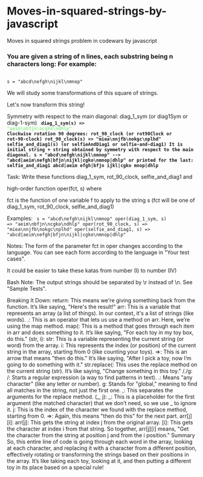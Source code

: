 # Moves-in-squared-strings-by-javascript
Moves in squared strings problem in codewars by javascript

<h3>
  You are given a string of n lines, each substring being n characters long: For example:
</h3>

<code>
s = "abcd\nefgh\nijkl\nmnop"
</code>

<p>We will study some transformations of this square of strings.</p>

Let's now transform this string!

Symmetry with respect to the main diagonal: diag_1_sym (or diag1Sym or diag-1-sym)
<code><b>
diag_1_sym(s) => <span style="color: lightgreen">"aeim\nbfjn\ncgko\ndhlp"</span>
Clockwise rotation 90 degrees: rot_90_clock (or rot90Clock or rot-90-clock)
rot_90_clock(s) => "miea\nnjfb\nokgc\nplhd"
selfie_and_diag1(s) (or selfieAndDiag1 or selfie-and-diag1) It is initial string + string obtained by symmetry with respect to the main diagonal.
s = "abcd\nefgh\nijkl\nmnop" --> 
"abcd|aeim\nefgh|bfjn\nijkl|cgko\nmnop|dhlp"
or printed for the last:
selfie_and_diag1
abcd|aeim
efgh|bfjn
ijkl|cgko 
mnop|dhlp
</b></code>

Task:
Write these functions diag_1_sym, rot_90_clock, selfie_and_diag1
and

high-order function oper(fct, s) where

fct is the function of one variable f to apply to the string s (fct will be one of diag_1_sym, rot_90_clock, selfie_and_diag1)

Examples:
<code>
s = "abcd\nefgh\nijkl\nmnop"
oper(diag_1_sym, s) => "aeim\nbfjn\ncgko\ndhlp"
oper(rot_90_clock, s) => "miea\nnjfb\nokgc\nplhd"
oper(selfie_and_diag1, s) => "abcd|aeim\nefgh|bfjn\nijkl|cgko\nmnop|dhlp"
</code>

Notes:
The form of the parameter fct in oper changes according to the language. You can see each form according to the language in "Your test cases".

It could be easier to take these katas from number (I) to number (IV)

Bash Note: The output strings should be separated by \r instead of \n. See "Sample Tests".

Breaking It Down:
return: This means we're giving something back from the function. It’s like saying, "Here's the result!"
arr: This is a variable that represents an array (a list of things). In our context, it's a list of strings (like words).
.: This is an operator that lets us use a method on arr. Here, we’re using the map method.
map(: This is a method that goes through each item in arr and does something to it. It’s like saying, "For each toy in my toy box, do this."
(str, i):
str: This is a variable representing the current string (or word) from the array.
i: This represents the index (or position) of the current string in the array, starting from 0 (like counting your toys).
=>: This is an arrow that means "then do this." It’s like saying, "After I pick a toy, now I’m going to do something with it."
str.replace(: This uses the replace method on the current string (str). It’s like saying, "Change something in this toy."
/./g:
/: Starts a regular expression (a way to find patterns in text).
.: Means "any character" (like any letter or number).
g: Stands for "global," meaning to find all matches in the string, not just the first one.
,: This separates the arguments for the replace method.
(_, j):
_: This is a placeholder for the first argument (the matched character) that we don’t need, so we use _ to ignore it.
j: This is the index of the character we found with the replace method, starting from 0.
=>: Again, this means "then do this" for the next part.
arr[j][i]:
arr[j]: This gets the string at index j from the original array.
[i]: This gets the character at index i from that string.
So together, arr[j][i] means, "Get the character from the string at position j and from the i position."
Summary
So, this entire line of code is going through each word in the array, looking at each character, and replacing it with a character from a different position, effectively rotating or transforming the strings based on their positions in the array. It’s like taking each toy, looking at it, and then putting a different toy in its place based on a special rule!
